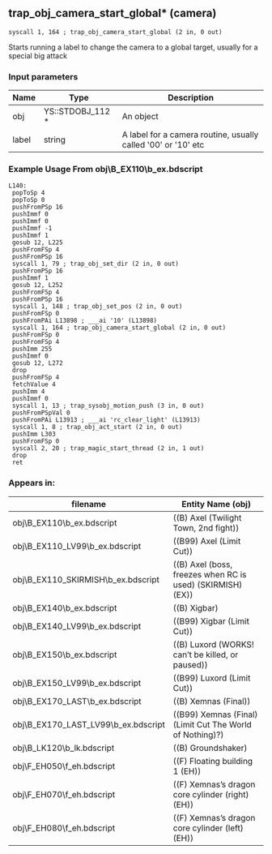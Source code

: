 ## trap_obj_camera_start_global* (camera)

`syscall 1, 164 ; trap_obj_camera_start_global (2 in, 0 out)`

Starts running a label to change the camera to a global target, usually for a special big attack

### Input parameters
| Name | Type | Description
|------|------|------------
| obj   | YS::STDOBJ_112 *   | An object
| label   | string   | A label for a camera routine, usually called '00' or '10' etc


### Example Usage From obj\B_EX110\b_ex.bdscript
```plaintext
L140:
 popToSp 4
 popToSp 0
 pushFromPSp 16
 pushImmf 0
 pushImmf 0
 pushImmf -1
 pushImmf 1
 gosub 12, L225
 pushFromFSp 4
 pushFromPSp 16
 syscall 1, 79 ; trap_obj_set_dir (2 in, 0 out)
 pushFromPSp 16
 pushImmf 1
 gosub 12, L252
 pushFromFSp 4
 pushFromPSp 16
 syscall 1, 148 ; trap_obj_set_pos (2 in, 0 out)
 pushFromFSp 0
 pushFromPAi L13898 ; ___ai '10' (L13898)
 syscall 1, 164 ; trap_obj_camera_start_global (2 in, 0 out)
 pushFromFSp 0
 pushFromFSp 4
 pushImm 255
 pushImmf 0
 gosub 12, L272
 drop 
 pushFromFSp 4
 fetchValue 4
 pushImm 4
 pushImmf 0
 syscall 1, 13 ; trap_sysobj_motion_push (3 in, 0 out)
 pushFromPSpVal 0
 pushFromPAi L13913 ; ___ai 'rc_clear_light' (L13913)
 syscall 1, 8 ; trap_obj_act_start (2 in, 0 out)
 pushImm L303
 pushFromFSp 0
 syscall 2, 20 ; trap_magic_start_thread (2 in, 1 out)
 drop 
 ret
```


### Appears in:
| filename | Entity Name (obj)
|----------|-------------
| obj\B_EX110\b_ex.bdscript       | ((B) Axel (Twilight Town, 2nd fight))          
| obj\B_EX110_LV99\b_ex.bdscript       | ((B99) Axel (Limit Cut))          
| obj\B_EX110_SKIRMISH\b_ex.bdscript       | ((B) Axel (boss, freezes when RC is used) (SKIRMISH) (EX))          
| obj\B_EX140\b_ex.bdscript       | ((B) Xigbar)          
| obj\B_EX140_LV99\b_ex.bdscript       | ((B99) Xigbar (Limit Cut))          
| obj\B_EX150\b_ex.bdscript       | ((B) Luxord (WORKS! can’t be killed, or paused))          
| obj\B_EX150_LV99\b_ex.bdscript       | ((B99) Luxord (Limit Cut))          
| obj\B_EX170_LAST\b_ex.bdscript       | ((B) Xemnas (Final))          
| obj\B_EX170_LAST_LV99\b_ex.bdscript       | ((B99) Xemnas (Final) (Limit Cut The World of Nothing)?)          
| obj\B_LK120\b_lk.bdscript       | ((B) Groundshaker)          
| obj\F_EH050\f_eh.bdscript       | ((F) Floating building 1 (EH))          
| obj\F_EH070\f_eh.bdscript       | ((F) Xemnas’s dragon core cylinder (right) (EH))          
| obj\F_EH080\f_eh.bdscript       | ((F) Xemnas’s dragon core cylinder (left) (EH))          



